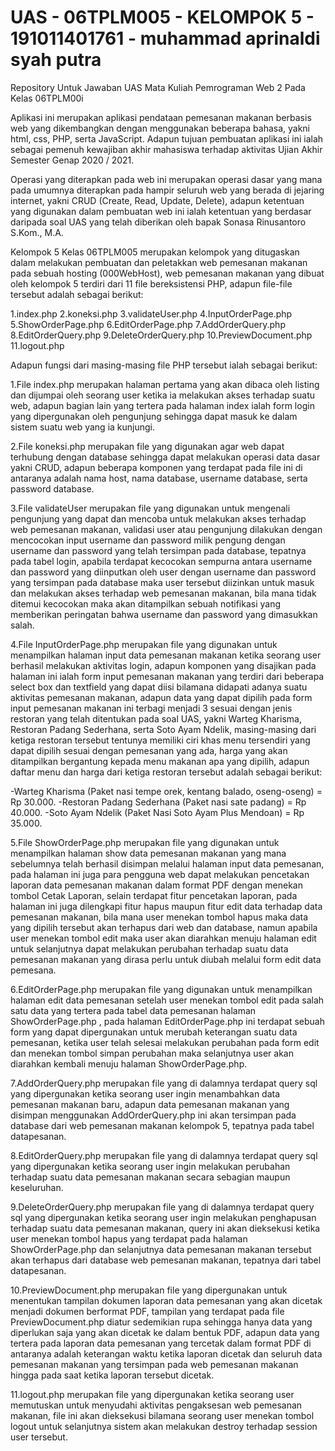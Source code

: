 # UAS - 06TPLM005 - KELOMPOK 5 - 191011401761 - muhammad aprinaldi syah putra
Repository Untuk Jawaban UAS Mata Kuliah Pemrograman Web 2 Pada Kelas 06TPLM00i

Aplikasi ini merupakan aplikasi pendataan pemesanan makanan berbasis web yang dikembangkan dengan menggunakan beberapa bahasa, yakni html, css, PHP, serta JavaScript.
Adapun tujuan pembuatan aplikasi ini ialah sebagai pemenuh kewajiban akhir mahasiswa terhadap aktivitas Ujian Akhir Semester Genap 2020 / 2021.

Operasi yang diterapkan pada web ini merupakan operasi dasar yang mana pada umumnya diterapkan pada hampir seluruh web yang berada di jejaring internet, yakni CRUD (Create, Read, Update, Delete), adapun ketentuan yang digunakan dalam pembuatan web ini ialah ketentuan yang berdasar daripada soal UAS yang telah diberikan oleh bapak Sonasa Rinusantoro S.Kom., M.A. 

Kelompok 5 Kelas 06TPLM005 merupakan kelompok yang ditugaskan dalam melakukan pembuatan dan peletakkan web pemesanan makanan pada sebuah hosting (000WebHost), web pemesanan makanan yang dibuat oleh kelompok 5 terdiri dari 11 file bereksistensi PHP, adapun file-file tersebut adalah sebagai berikut:

1.index.php
2.koneksi.php
3.validateUser.php
4.InputOrderPage.php
5.ShowOrderPage.php
6.EditOrderPage.php
7.AddOrderQuery.php
8.EditOrderQuery.php
9.DeleteOrderQuery.php
10.PreviewDocument.php
11.logout.php

Adapun fungsi dari masing-masing file PHP tersebut ialah sebagai berikut:

1.File index.php merupakan halaman pertama yang akan dibaca oleh listing dan dijumpai oleh seorang user ketika ia melakukan akses terhadap suatu web, adapun bagian lain yang tertera pada halaman index ialah form login yang dipergunakan oleh pengunjung sehingga dapat masuk ke dalam sistem suatu web yang ia kunjungi.

2.File koneksi.php merupakan file yang digunakan agar web dapat terhubung dengan database sehingga dapat melakukan operasi data dasar yakni CRUD, adapun beberapa komponen yang terdapat pada file ini di antaranya adalah nama host, nama database, username database, serta password database.

3.File validateUser merupakan file yang digunakan untuk mengenali pengunjung yang dapat dan mencoba untuk melakukan akses terhadap web pemesanan makanan, validasi user atau pengunjung dilakukan dengan mencocokan input username dan password milik pengung dengan username dan password yang telah tersimpan pada database, tepatnya pada tabel login, apabila terdapat kecocokan sempurna antara username dan password yang diinputkan oleh user dengan username dan password yang tersimpan pada database maka user tersebut diizinkan untuk masuk dan melakukan akses terhadap web pemesanan makanan, bila mana tidak ditemui kecocokan maka akan ditampilkan sebuah notifikasi yang memberikan peringatan bahwa username dan password yang dimasukkan salah.

4.File InputOrderPage.php merupakan file yang digunakan untuk menampilkan halaman input data pemesanan makanan ketika seorang user berhasil melakukan aktivitas login, adapun komponen yang disajikan pada halaman ini ialah form input pemesanan makanan yang terdiri dari beberapa select box dan textfield yang dapat diisi bilamana didapati adanya suatu aktivitas pemesanan makanan, adapun data yang dapat dipilih pada form input pemesanan makanan ini terbagi menjadi 3 sesuai dengan jenis restoran yang telah ditentukan pada soal UAS, yakni Warteg Kharisma, Restoran Padang Sederhana, serta Soto Ayam Ndelik, masing-masing dari ketiga restoran tersebut tentunya memiliki ciri khas menu tersendiri yang dapat dipilih sesuai dengan pemesanan yang ada, harga yang akan ditampilkan bergantung kepada menu makanan apa yang dipilih, adapun daftar menu dan harga dari ketiga restoran tersebut adalah sebagai berikut:

-Warteg Kharisma (Paket nasi tempe orek, kentang balado, oseng-oseng) = Rp 30.000.
-Restoran Padang Sederhana (Paket nasi sate padang) = Rp 40.000.
-Soto Ayam Ndelik (Paket Nasi Soto Ayam Plus Mendoan) = Rp 35.000.

5.File ShowOrderPage.php merupakan file yang digunakan untuk menampilkan halaman show data pemesanan makanan yang mana sebelumnya telah berhasil disimpan melalui halaman input data pemesanan, pada halaman ini juga para pengguna web dapat melakukan pencetakan laporan data pemesanan makanan dalam format PDF dengan menekan tombol Cetak Laporan, selain terdapat fitur pencetakan laporan, pada halaman ini juga dilengkapi fitur hapus maupun fitur edit data terhadap data pemesanan makanan, bila mana user menekan tombol hapus maka data yang dipilih tersebut akan terhapus dari web dan database, namun apabila user menekan tombol edit maka user akan diarahkan menuju halaman edit untuk selanjutnya dapat melakukan perubahan terhadap suatu data pemesanan makanan yang dirasa perlu untuk diubah melalui form edit data pemesana.

6.EditOrderPage.php merupakan file yang digunakan untuk menampilkan halaman edit data pemesanan setelah user menekan tombol edit pada salah satu data yang tertera pada tabel data pemesanan halaman ShowOrderPage.php , pada halaman EditOrderPage.php ini terdapat sebuah form yang dapat dipergunakan untuk merubah keterangan suatu data pemesanan, ketika user telah selesai melakukan perubahan pada form edit dan menekan tombol simpan perubahan maka selanjutnya user akan diarahkan kembali menuju halaman ShowOrderPage.php.

7.AddOrderQuery.php merupakan file yang di dalamnya terdapat query sql yang dipergunakan ketika seorang user ingin menambahkan data pemesanan makanan baru, adapun data pemesanan makanan yang disimpan menggunakan AddOrderQuery.php ini akan tersimpan pada database dari web pemesanan makanan kelompok 5, tepatnya pada tabel datapesanan.

8.EditOrderQuery.php merupakan file yang di dalamnya terdapat query sql yang dipergunakan ketika seorang user ingin melakukan perubahan terhadap suatu data pemesanan makanan secara sebagian maupun keseluruhan.

9.DeleteOrderQuery.php merupakan file yang di dalamnya terdapat query sql yang dipergunakan ketika seorang user ingin melakukan penghapusan terhadap suatu data pemesanan makanan, query ini akan dieksekusi ketika user menekan tombol hapus yang terdapat pada halaman ShowOrderPage.php dan selanjutnya data pemesanan makanan tersebut akan terhapus dari database web pemesanan makanan, tepatnya dari tabel datapesanan.

10.PreviewDocument.php merupakan file yang dipergunakan untuk menentukan tampilan dokumen laporan data pemesanan yang akan dicetak menjadi dokumen berformat PDF, tampilan yang terdapat pada file PreviewDocument.php diatur sedemikian rupa sehingga hanya data yang diperlukan saja yang akan dicetak ke dalam bentuk PDF, adapun data yang tertera pada laporan data pemesanan yang tercetak dalam format PDF di antaranya adalah keterangan waktu ketika laporan dicetak dan seluruh data pemesanan makanan yang tersimpan pada web pemesanan makanan hingga pada saat ketika laporan tersebut dicetak.

11.logout.php merupakan file yang dipergunakan ketika seorang user memutuskan untuk menyudahi aktivitas pengaksesan web pemesanan makanan, file ini akan dieksekusi bilamana seorang user menekan tombol logout untuk selanjutnya sistem akan melakukan destroy terhadap session user tersebut.
